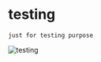 # testing
`just for testing purpose`

![testing](https://imageog.flaticon.com/icons/png/512/1875/1875660.png?size=1200x630f&pad=10,10,10,10&ext=png&bg=FFFFFFFF)
